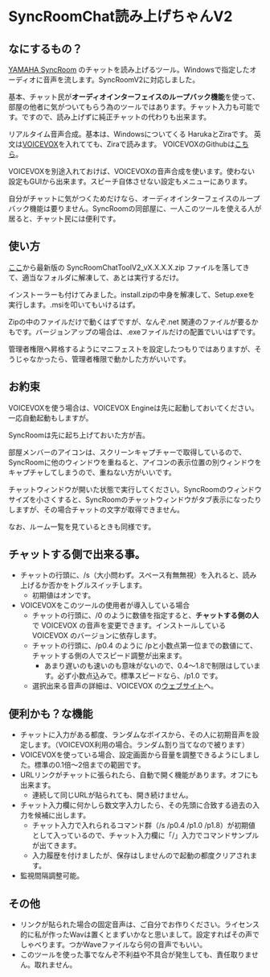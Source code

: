 # SyncRoomChat読み上げちゃんV2
## なにするもの？
[YAMAHA SyncRoom](https://syncroom.yamaha.com) のチャットを読み上げるツール。Windowsで指定したオーディオに音声を流します。SyncRoomV2に対応しました。

基本、チャット民が**オーディオインターフェイスのループバック機能**を使って、部屋の他者に気がついてもらう為のツールではあります。チャット入力も可能です。ですので、読み上げずに純正チャットの代わりも出来ます。

リアルタイム音声合成。基本は、Windowsについてくる HarukaとZiraです。
英文は[VOICEVOX](https://voicevox.hiroshiba.jp/)を入れてても、Ziraで読みます。
VOICEVOXのGithubは[こちら](https://github.com/VOICEVOX)。

VOICEVOXを別途入れておけば、VOICEVOXの音声合成を使います。使わない設定もGUIから出来ます。スピーチ自体させない設定もメニューにあります。

自分がチャットに気がつくためだけなら、オーディオインターフェイスのループバック機能は要りません。SyncRoomの同部屋に、一人このツールを使える人が居ると、チャット民には便利です。

## 使い方
[ここ](https://github.com/XiAce-Lite/SyncRoomChatToolV2/releases/latest)から最新版の  SyncRoomChatToolV2_vX.X.X.X.zip ファイルを落してきて、適当なフォルダに解凍して、あとは実行するだけ。

インストーラーも付けてみました。install.zipの中身を解凍して、Setup.exeを実行します。.msiを叩いてもいけるはず。

Zipの中のファイルだけで動くはずですが、なんぞ.net 関連のファイルが要るかもです。バージョンアップの場合は、.exeファイルだけの配置でいいはずです。

管理者権限へ昇格するようにマニフェストを設定したつもりではありますが、そうじゃなかったら、管理者権限で動かした方がいいです。

## お約束
VOICEVOXを使う場合は、VOICEVOX Engineは先に起動しておいてください。一応自動起動もしますが。

SyncRoomは先に起ち上げておいた方が吉。

部屋メンバーのアイコンは、スクリーンキャプチャーで取得しているので、SyncRoomに他のウィンドウを重ねると、アイコンの表示位置の別ウィンドウをキャプチャしてしまうので、重ねない方がいいです。

チャットウィンドウが開いた状態で実行してください。SyncRoomのウィンドウサイズを小さくすると、SyncRoomのチャットウィンドウがタブ表示になったりしますが、その場合チャットの文字が取得できません。

なお、ルーム一覧を見ているときも同様です。

## チャットする側で出来る事。
- チャットの行頭に、/s（大小問わず。スペース有無無視）を入れると、読み上げるか否かをトグルスイッチします。
  - 初期値はオンです。
- VOICEVOXをこのツールの使用者が導入している場合
   - チャットの行頭に、/0 のように数値を指定すると、**チャットする側の人**で VOICEVOX の音声を変更できます。インストールしている VOICEVOX のバージョンに依存します。
   - チャットの行頭に、/p0.4 のように /pと小数点第一位までの数値にて、チャットする側の人でスピード調整が出来ます。
     - あまり遅いのも速いのも意味がないので、0.4～1.8で制限はしています。必ず小数点込みで。標準スピードなら、/p1.0 です。
   - 選択出来る音声の詳細は、VOICEVOX の[ウェブサイト](https://voicevox.hiroshiba.jp/)へ。

## 便利かも？な機能
- チャットに入力がある都度、ランダムなボイスから、その人に初期音声を設定します。（VOICEVOX利用の場合。ランダム割り当てなので被ります）
- VOICEVOXを使っている場合、設定画面から音量を調整できるようにしました。標準の0.1倍～2倍までの範囲です。
- URLリンクがチャットに張られたら、自動で開く機能があります。オフにも出来ます。
  - 連続して同じURLが貼られても、開き続けません。
- チャット入力欄に何かしら数文字入力したら、その先頭に合致する過去の入力を候補に出します。
  - チャット入力で入れられるコマンド群（/s /p0.4 /p1.0 /p1.8）が初期値として入っているので、チャット入力欄に「/」入力でコマンドサンプルが出てきます。
  - 入力履歴を付けましたが、保存はしませんので起動の都度クリアされます。 
- 監視間隔調整可能。

## その他
- リンクが貼られた場合の固定音声は、ご自分でお作りください。ライセンス的に私が作ったWavは置くとまずいかなと思いまして。設定すればその声でしゃべります。つかWaveファイルなら何の音声でもいい。
- このツールを使った事でなんぞ不利益や不具合が発生しても、責任取りません。取れません。
